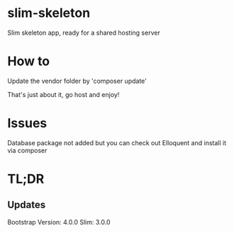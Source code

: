 # slim-skeleton
Slim skeleton app, ready for a shared hosting server


# How to
Update the vendor folder by 'composer update'

That's just about it, go host and enjoy!

# Issues
Database package not added but you can check out Elloquent and install it via composer

# TL;DR

## Updates
Bootstrap Version: 4.0.0
Slim: 3.0.0

